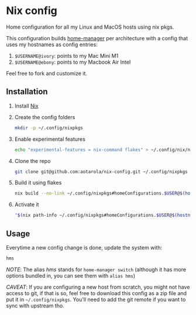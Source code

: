 # Nix config

Home configuration for all my Linux and MacOS hosts using nix pkgs.

This configuration builds [home-manager][hm] per architecture with a config that uses my
hostnames as config entries:

1. `$USERNAME@ivory`: points to my Mac Mini M1
1. `$USERNAME@ebony`: points to my Macbook Air Intel

Feel free to fork and customize it.

[hm]: https://github.com/nix-community/home-manager

## Installation

1. Install [Nix](https://nixos.org/download.html)

1. Create the config folders

    ```sh
    mkdir -p ~/.config/nixpkgs
    ```

1. Enable experimental features

    ```sh
    echo "experimental-features = nix-command flakes" > ~/.config/nix/nix.conf
    ```
1. Clone the repo

    ```sh
    git clone git@github.com:aotarola/nix-config.git ~/.config/nixpkgs
    ```
1. Build it using flakes

    ```sh
    nix build --no-link ~/.config/nixpkgs#homeConfigurations.$USER@$(hostname -s).activationPackage
    ```

1. Activate it

    ```sh
    "$(nix path-info ~/.config/nixpkgs#homeConfigurations.$USER@$(hostname -s).activationPackage)"/activate
    ```

## Usage

Everytime a new config change is done, update the system with:

```sh
hms	
```

_NOTE_: The alias _hms_ stands for `home-manager switch` (although it has more options bundled in, you can see them with `alias hms`)

_CAVEAT_: If you are configuring a new host from scratch, you might not have 
access to git, if that is so, feel free to download this config as a zip file 
and put it in `~/.config/nixpkgs`. You'll need to add the git remote if you 
want to sync with upstream tho.
